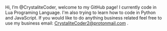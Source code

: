 Hi, I’m @CrystaliteCoder, welcome to my GitHub page! I currently code in Lua Programing Language. I'm also trying to learn how to code in Python and JavaScript. If you would like to do anything business related feel free to use my business email: CrystaliteCoder2@protonmail.com .
